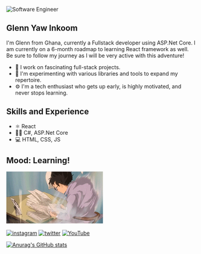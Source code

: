 ![Software Engineer](https://pbs.twimg.com/profile_banners/3438148275/1635864557)

## Glenn Yaw Inkoom

I'm Glenn from Ghana, currently a Fullstack developer using ASP.Net Core. I am currently on a 6-month roadmap to learning React framework as well. Be sure to follow my journey as I will be very active with this adventure!
* 💯 I work on fascinating full-stack projects.
* 🔭 I'm experimenting with various libraries and tools to expand my repertoire.
* ⚙️ I'm a tech enthusiast who gets up early, is highly motivated, and never stops learning.

## Skills and Experience
* ⚛️ React
* 🧑‍💻 C#, ASP.Net Core
* 💻 HTML, CSS, JS

## Mood: Learning!
<img src="https://github.com/dwnlglendale/dwnlglendale/blob/main/giphy.gif" width="256"/>



[<img src='https://cdn.jsdelivr.net/npm/simple-icons@3.0.1/icons/instagram.svg' alt='instagram' height='40'>](https://www.instagram.com/dwnlglendale/)  [<img src='https://cdn.jsdelivr.net/npm/simple-icons@3.0.1/icons/twitter.svg' alt='twitter' height='40'>](https://twitter.com/dwnlglendale)  [<img src='https://cdn.jsdelivr.net/npm/simple-icons@3.0.1/icons/youtube.svg' alt='YouTube' height='40'>](https://www.youtube.com/channel/glendaleYT)  

[![Anurag's GitHub stats](https://github-readme-stats.vercel.app/api?username=dwnlglendale)](https://github.com/anuraghazra/github-readme-stats)
